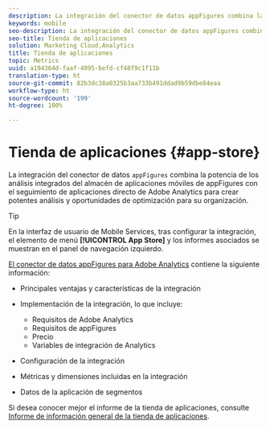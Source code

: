 ```yaml
---
description: La integración del conector de datos appFigures combina la potencia de los análisis integrados del almacén de aplicaciones móviles de appFigures con el seguimiento de aplicaciones directo de Adobe Analytics para crear potentes análisis y oportunidades de optimización para su organización.
keywords: mobile
seo-description: La integración del conector de datos appFigures combina la potencia de los análisis integrados del almacén de aplicaciones móviles de appFigures con el seguimiento de aplicaciones directo de Adobe Analytics para crear potentes análisis y oportunidades de optimización para su organización.
seo-title: Tienda de aplicaciones
solution: Marketing Cloud,Analytics
title: Tienda de aplicaciones
topic: Metrics
uuid: a194364d-faaf-4995-befd-cf48f9c1f11b
translation-type: ht
source-git-commit: 82b3dc38a0325b3aa733b491ddad9b59dbe84eaa
workflow-type: ht
source-wordcount: '199'
ht-degree: 100%

---
```



# Tienda de aplicaciones {#app-store}

La integración del conector de datos `appFigures` combina la potencia de los análisis integrados del almacén de aplicaciones móviles de appFigures con el seguimiento de aplicaciones directo de Adobe Analytics para crear potentes análisis y oportunidades de optimización para su organización.

>[!TIP]
>
>En la interfaz de usuario de Mobile Services, tras configurar la integración, el elemento de menú **[!UICONTROL App Store]** y los informes asociados se muestran en el panel de navegación izquierdo.

[El conector de datos appFigures para Adobe Analytics](https://docs.adobe.com/content/help/es-ES/analytics/import/dataconnectors/appfigures/appfigures-overview.html) contiene la siguiente información:

* Principales ventajas y características de la integración
* Implementación de la integración, lo que incluye:

   * Requisitos de Adobe Analytics
   * Requisitos de appFigures
   * Precio 
   * Variables de integración de Analytics

* Configuración de la integración
* Métricas y dimensiones incluidas en la integración
* Datos de la aplicación de segmentos

Si desea conocer mejor el informe de la tienda de aplicaciones, consulte  [Informe de información general de la tienda de aplicaciones](/help/using/usage/c-app-store-store-performance.md).

